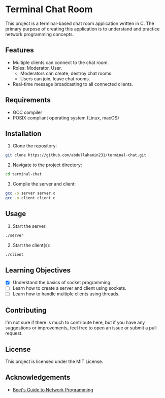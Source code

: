 # Terminal Chat Room

This project is a terminal-based chat room application written in C. The primary purpose of creating this application is to understand and practice network programming concepts.

## Features

- Multiple clients can connect to the chat room.
- Roles: Moderator, User.
  - Moderators can create, destroy chat rooms.
  - Users can join, leave chat rooms.
- Real-time message broadcasting to all connected clients.

## Requirements

- GCC compiler
- POSIX compliant operating system (Linux, macOS)

## Installation

1. Clone the repository:

```sh
git clone https://github.com/abdullahamin231/terminal-chat.git
```

2. Navigate to the project directory:

```sh
cd terminal-chat
```

3. Compile the server and client:

```sh
gcc -o server server.c
gcc -o client client.c
```

## Usage

1. Start the server:

```sh
./server
```

2. Start the client(s):

```sh
./client
```

## Learning Objectives

- [x] Understand the basics of socket programming.
- [ ] Learn how to create a server and client using sockets.
- [ ] Learn how to handle multiple clients using threads.

## Contributing

I'm not sure if there is much to contribute here, but if you have any suggestions or improvements, feel free to open an issue or submit a pull request.

## License

This project is licensed under the MIT License.

## Acknowledgements

- [Beej's Guide to Network Programming](https://beej.us/guide/bgnet/)
